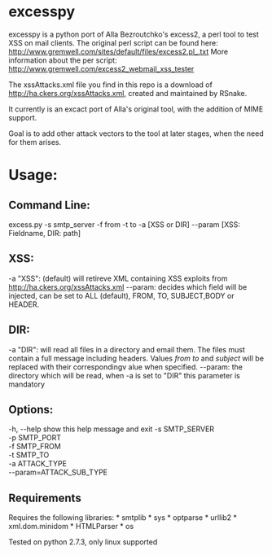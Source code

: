 excesspy
========

excesspy is a python port of Alla Bezroutchko's excess2, a perl tool to test XSS on mail clients.
The original perl script can be found here: http://www.gremwell.com/sites/default/files/excess2.pl_.txt
More information about the per script: http://www.gremwell.com/excess2_webmail_xss_tester

The xssAttacks.xml file you find in this repo is a download of http://ha.ckers.org/xssAttacks.xml, created and maintained by RSnake.


It currently is an excact port of Alla's original tool, with the addition of MIME support. 

Goal is to add other attack vectors to the tool at later stages, when the need for them arises.

Usage:
=======
Command Line:
-------------
excess.py -s smtp_server -f from -t to -a [XSS or DIR] --param [XSS: Fieldname, DIR: path]

XSS:
----
-a "XSS": (default) will retireve XML containing XSS exploits from http://ha.ckers.org/xssAttacks.xml
--param: decides which field will be injected, can be set to ALL (default), FROM, TO, SUBJECT,BODY or HEADER.

DIR:
-----
-a "DIR": will read all files in a directory and email them. The files must contain a full message including headers. Values $from$ $to$ and $subject$ will be replaced with their correspondingv alue when specified.
--param: the directory which will be read, when -a is set to "DIR" this parameter is mandatory


Options:
----------
  -h, --help            show this help message and exit
  -s SMTP_SERVER        
  -p SMTP_PORT          
  -f SMTP_FROM          
  -t SMTP_TO            
  -a ATTACK_TYPE        
  --param=ATTACK_SUB_TYPE


Requirements
---------------
Requires the following libraries:
	*	smtplib
	*	sys
	*	optparse
	*	urllib2
	*	xml.dom.minidom
	*	HTMLParser
	* 	os

Tested on python 2.7.3, only linux supported

